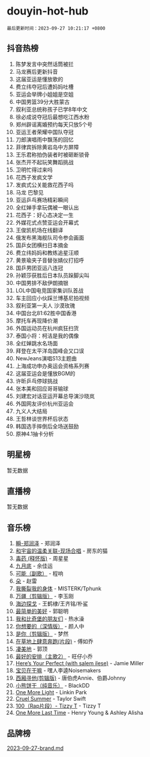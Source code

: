 # douyin-hot-hub

`最后更新时间：2023-09-27 10:21:17 +0800`

## 抖音热榜

1. 陈梦发言中突然话筒被拦
1. 马龙赛后更新抖音
1. 这届亚运是懂放歌的
1. 费立纬夺冠后遭妈妈吐槽
1. 亚运会举牌小姐姐是空姐
1. 中国男篮39分大胜蒙古
1. 叙利亚总统称孩子已学8年中文
1. 徐必成说夺冠后最想吃江西水粉
1. 郑州辟谣离婚预约每天只放5个号
1. 亚运王者荣耀中国队夺冠
1. 刀郎演唱雨中飘荡的回忆
1. 菲律宾拆除黄岩岛中方屏障
1. 王乐君称拍伪装者时被砸断锁骨
1. 张杰开不起玩笑舞蹈挑战
1. 卫明忙得过来吗
1. 花西子发疯文学
1. 发疯式公关能救花西子吗
1. 马龙 巴黎见
1. 亚运乒乓赛场精彩瞬间
1. 全红婵手拿玩偶被一眼认出
1. 花西子：好心态决定一生
1. 外媒花式点赞亚运会开幕式
1. 王俊凯机场在线翻译
1. 俄发布黑海舰队司令参会画面
1. 国乒女团横扫日本摘金
1. 费立纬妈妈和教练追星汪顺
1. 黄景瑜夹子音替张婧仪打招呼
1. 国乒男团亚运八连冠
1. 孙颖莎获胜后日本队员跺脚尖叫
1. 中国男排不敌伊朗摘银
1. LOL中国电竞国家集训队首战
1. 车主回应小伙踩兰博基尼拍视频
1. 叙利亚第一夫人 沙漠玫瑰
1. 中国台北81:62胜中国香港
1. 摩托车再现降价潮
1. 外国运动员在杭州疯狂扫货
1. 泰国小将：柯洁是我的偶像
1. 全红婵跳水名场面
1. 拜登在太平洋岛国峰会又口误
1. NewJeans演唱S13主题曲
1. 上海成功申办奥运会资格系列赛
1. 这届亚运会是懂放BGM的
1. 许昕乒乓停球挑战
1. 张本美和回应哥哥输球
1. 刘建宏对话亚运开幕总导演沙晓岚
1. 外国网友评价杭州亚运会
1. 九义人大结局
1. 王哲林谈世界杯后状态
1. 韩国选手摔倒后全场送鼓励
1. 原神4.1抽卡分析

## 明星榜

暂无数据

## 直播榜

暂无数据

## 音乐榜

1. [瞬-郑润泽](https://sf6-cdn-tos.douyinstatic.com/obj/tos-cn-ve-2774/oYXHIohzvbNAzBhHgyksWpRM4bfkDsBdBDAynw) - 郑润泽
1. [和宇宙的温柔关联-现场合唱](https://sf3-cdn-tos.douyinstatic.com/obj/tos-cn-ve-2774/o0hONGDYQBgk0e5bqDeQOonVmncA6tC2nBwZLT) - 房东的猫
1. [毒药 (释怀版)](https://sf3-cdn-tos.douyinstatic.com/obj/tos-cn-ve-2774/oYILMEAzspdZBIzy4frJNB8ZHPHWAhiwowd4Ad) - 周星星
1. [九月底](https://sf6-cdn-tos.douyinstatic.com/obj/tos-cn-ve-2774/oMfewG4PDTFhF8iz3OGQ7ABH5i6fCgnMaoCbzZ) - 余佳运
1. [可能（副歌）](https://sf6-cdn-tos.douyinstatic.com/obj/tos-cn-ve-2774/cde1731888894259b333569393c2fb51) - 程响
1. [朵](https://sf3-cdn-tos.douyinstatic.com/obj/tos-cn-ve-2774/932f5bdfcd7c47b880525e92ab8a4999) - 赵雷
1. [我撕裂我的身体](https://sf6-cdn-tos.douyinstatic.com/obj/tos-cn-ve-2774/o0cWZzf7vIzpjLQBHPXwtFhMxYUvsP8AoC8EgA) - MISTERK/Tphunk
1. [万疆（剪辑版）](https://sf6-cdn-tos.douyinstatic.com/obj/tos-cn-ve-2774/ooG7oVgFlDTelKCjCsTTobQvbdtj1BBQXnfZd8) - 李玉刚
1. [海边探戈](https://sf3-cdn-tos.douyinstatic.com/obj/tos-cn-ve-2774/os9gE0VQCGqt6VQkZDyBBYvfSDY0QFe3vVmubn) - 王鹤棣/王齐铭/朴鲨
1. [最简单的美好](https://sf3-cdn-tos.douyinstatic.com/obj/tos-cn-ve-2774/a3623594908d4f208709c19c9584f981) - 郭聪明
1. [我和比奇堡的朋友们](https://sf3-cdn-tos.douyinstatic.com/obj/tos-cn-ve-2774/f0505db981ea4a6d91453a15924a82aa) - 热水澡
1. [你想要的（深情版）](https://sf6-cdn-tos.douyinstatic.com/obj/tos-cn-ve-2774/oIMnk8GFpoYUtBP39qsBLeMCDPQxxYcI4gbeZS) - 颜人中
1. [是你（剪辑版）](https://sf3-cdn-tos.douyinstatic.com/obj/tos-cn-ve-2774/46019dae783c4c969944217fe1cfafc4) - 梦然
1. [在草地上肆意奔跑(片段)](https://sf3-cdn-tos.douyinstatic.com/obj/tos-cn-ve-2774/8831d494742f45dabdfa8adb8b817259) - 傅如乔
1. [凄美地](https://sf6-cdn-tos.douyinstatic.com/obj/tos-cn-ve-2774/oshF4RgFMhmTSa4jCaHNUXI0NetFtBBQBzBZdf) - 郭顶
1. [最好的安排（主歌2）](https://sf6-cdn-tos.douyinstatic.com/obj/tos-cn-ve-2774/oMMZX1DuHpMwgoDztBmZswgQnbCeeANZxBHkFY) - 旺仔小乔
1. [Here’s Your Perfect (with salem ilese)](https://sf6-cdn-tos.douyinstatic.com/obj/tos-cn-ve-2774/076b1576c6c546598f803fe53da388a7) - Jamie Miller
1. [宝贝在干嘛](https://sf6-cdn-tos.douyinstatic.com/obj/tos-cn-ve-2774/okW4hBCfJI5B2ZEgTCtikhMW7IafzNrBQIYkpJ) - 嘿人李逵Noisemakers
1. [西厢寻他(剪辑版)](https://sf3-cdn-tos.douyinstatic.com/obj/tos-cn-ve-2774/oUsAVfAQKlRNxEv5qxvIB8o5qmIWUcXbzJKJhw) - 唐伯虎Annie、伯爵Johnny
1. [小熊饼干（纯音乐）](https://sf3-cdn-tos.douyinstatic.com/obj/tos-cn-ve-2774/c25d7893334c4ded99a2ae09f9e2a7d6) - BlackDD
1. [One More Light](https://sf6-cdn-tos.douyinstatic.com/obj/tos-cn-ve-2774/okIBCInhecoGOE5h6ZvqCBYtfXCIMQEbgkRKgD) - Linkin Park
1. [Cruel Summer](https://sf3-cdn-tos.douyinstatic.com/obj/tos-cn-ve-2774/b35ad770e6d4495abefaa493fa46b555) - Taylor Swift
1. [100（Rap片段）- Tizzy T](https://sf3-cdn-tos.douyinstatic.com/obj/tos-cn-ve-2774/f3d21de5ab834c0f9bb7443c06f73d04) - Tizzy T
1. [One More Last Time](https://sf3-cdn-tos.douyinstatic.com/obj/tos-cn-ve-2774/oAzTlo0LUAdCAIhjktsKWcLAEUKmZwGcOoB1fy) - Henry Young & Ashley Alisha

## 品牌榜

[2023-09-27-brand.md](2023-09-27-brand.md)
